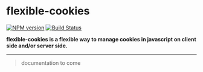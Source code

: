 # flexible-cookies

[![NPM version](https://img.shields.io/npm/v/flexible-cookies.svg)](https://www.npmjs.com/package/flexible-cookies)
[![Build Status](https://travis-ci.org/pierrecabriere/flexible-cookies.svg?branch=master)](https://travis-ci.org/pierrecabriere/flexible-cookies)

**flexible-cookies is a flexible way to manage cookies in javascript on client side and/or server side.**

---

> documentation to come